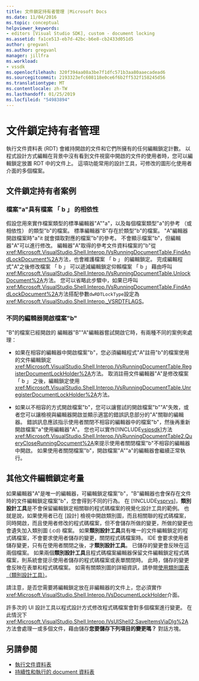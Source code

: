 ```yaml
---
title: 文件鎖定持有者管理 |Microsoft Docs
ms.date: 11/04/2016
ms.topic: conceptual
helpviewer_keywords:
- editors [Visual Studio SDK], custom - document locking
ms.assetid: fa1ce513-eb7d-42bc-b6e8-cb2433d051d5
author: gregvanl
ms.author: gregvanl
manager: jillfra
ms.workload:
- vssdk
ms.openlocfilehash: 320f394aa08a3be7f1dfc571b3aa80aaecadead6
ms.sourcegitcommit: 2193323efc608118e0ce6f6b2ff532f158245d56
ms.translationtype: MT
ms.contentlocale: zh-TW
ms.lasthandoff: 01/25/2019
ms.locfileid: "54983894"
---
```

# <a name="document-lock-holder-management"></a>文件鎖定持有者管理
執行文件資料表 (RDT) 會維持開啟的文件和它們所擁有的任何編輯鎖定計數。 以程式設計方式編輯在背景中沒有看到文件視窗中開啟的文件的使用者時，您可以編輯鎖定放置 RDT 中的文件上。 這項功能常用的設計工具，可修改的圖形化使用者介面的多個檔案。

## <a name="document-lock-holder-scenarios"></a>文件鎖定持有者案例

### <a name="file-a-has-a-dependence-on-file-b"></a>檔案"a"具有檔案 「 b 」 的相依性
 假設您用來實作檔案類型的標準編輯器"A""a"，以及每個檔案類型"a"的參考 （或相依性） 的類型"b"的檔案。 標準編輯器"B"存在於類型"b"的檔案。 "A"編輯器開啟檔案時"a"it 就會擷取對應的檔案"b"的參考。 不會顯示檔案"b"，但編輯器"A"可以進行修改。 編輯器"A"取得的參考文件資料檔案的"b"從<xref:Microsoft.VisualStudio.Shell.Interop.IVsRunningDocumentTable.FindAndLockDocument%2A>方法，也會維護檔案 「 b 」 的編輯鎖定。 完成編輯程式"A"之後修改檔案 「 b 」 可以遞減編輯鎖定仰賴檔案 「 b 」 藉由呼叫<xref:Microsoft.VisualStudio.Shell.Interop.IVsRunningDocumentTable.UnlockDocument%2A>方法。 您可以省略此步驟中，如果已呼叫<xref:Microsoft.VisualStudio.Shell.Interop.IVsRunningDocumentTable.FindAndLockDocument%2A>方法搭配參數`dwRDTLockType`設定為<xref:Microsoft.VisualStudio.Shell.Interop._VSRDTFLAGS>。

### <a name="file-b-is-opened-by-a-different-editor"></a>不同的編輯器開啟檔案"b"
 "B"的檔案已經開啟的 編輯器"B""A"編輯器嘗試開啟它時，有兩種不同的案例來處理：

- 如果在相容的編輯器中開啟檔案"b"，您必須編輯程式"A"註冊"b"的檔案使用的文件編輯鎖定<xref:Microsoft.VisualStudio.Shell.Interop.IVsRunningDocumentTable.RegisterDocumentLockHolder%2A>方法。 取消註冊文件編輯器"A"是修改檔案 「 b 」 之後，編輯鎖定使用<xref:Microsoft.VisualStudio.Shell.Interop.IVsRunningDocumentTable.UnregisterDocumentLockHolder%2A>方法。

- 如果以不相容的方式開啟檔案"b"，您可以讓嘗試的開啟檔案"b""A"失敗，或者您可以讓檢視與編輯器開啟並顯示適當的錯誤訊息部分的"A"關聯的編輯器。 錯誤訊息應該指示使用者關閉不相容的編輯器中的檔案"b"，然後再重新開啟檔案"a"使用編輯器"A"。 您也可以實作[!INCLUDE[vsipsdk](../extensibility/includes/vsipsdk_md.md)]方法<xref:Microsoft.VisualStudio.Shell.Interop.IVsRunningDocumentTable2.QueryCloseRunningDocument%2A>來提示使用者關閉檔案"b"不相容的編輯器中開啟。 如果使用者關閉檔案"b"，開啟檔案"A""a"的編輯器會繼續正常執行。

## <a name="additional-document-edit-lock-considerations"></a>其他文件編輯鎖定考量
 如果編輯器"A"是唯一的編輯器，可編輯鎖定檔案"b"，"B"編輯器也會保存在文件時的文件編輯鎖定檔案"b"，您會得到不同的行為。 在  [!INCLUDE[vsprvs](../code-quality/includes/vsprvs_md.md)]，**類別設計工具**是不會保留編輯鎖定相關聯的程式碼檔案的視覺化設計工具的範例。 也就是說，如果使用者已在 [設計] 檢視中開啟類別圖，而且相關聯的程式碼檔案，同時開啟，而且使用者修改的程式碼檔案，但不會儲存所做的變更，所做的變更也會遺失加入類別圖 (.cd) 檔案。 如果**類別設計工具**具有唯一的文件編輯鎖定的程式碼檔案，不會要求使用者儲存的變更，關閉程式碼檔案時。 IDE 會要求使用者儲存變更，只有在使用者關閉之後，才**類別設計工具**。 已儲存的變更會反映在這兩個檔案。 如果兩個**類別設計工具**且程式碼檔案編輯器保留文件編輯鎖定程式碼檔案，則系統會提示使用者儲存的程式碼檔案或表單關閉時。 此時，儲存的變更會反映在表單和程式碼檔案。 如需有關類別圖的詳細資訊，請參閱[使用類別圖表 （類別設計工具）](../ide/class-designer/designing-and-viewing-classes-and-types.md)。

 請注意，是否您需要將編輯鎖定放在非編輯器的文件上，您必須實作<xref:Microsoft.VisualStudio.Shell.Interop.IVsDocumentLockHolder>介面。

 許多次的 UI 設計工具以程式設計方式修改程式碼檔案會對多個檔案進行變更。 在此情況下<xref:Microsoft.VisualStudio.Shell.Interop.IVsUIShell2.SaveItemsViaDlg%2A>方法會處理一或多個文件，藉由儲存**您要儲存下列項目的變更嗎？**  對話方塊。

## <a name="see-also"></a>另請參閱

- [執行文件資料表](../extensibility/internals/running-document-table.md)
- [持續性和執行的 document 資料表](../extensibility/internals/persistence-and-the-running-document-table.md)